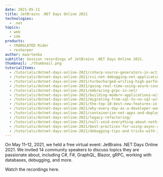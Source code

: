 ```yaml
---
date: 2021-05-11
title: JetBrains .NET Days Online 2021
technologies:
  - .net
topics:
  - web
  - ide
products:
  - tRANSLATED Rider
  - resharper
author: maartenba
subtitle: Session recordings of JetBrains .NET Days Online 2021.
thumbnail: ./thumbnail.png
tutorialItems:
  - /tutorials/dotnet-days-online-2021/csharp-source-generators-in-action/
  - /tutorials/dotnet-days-online-2021/csi-net-debugging-net-applications/
  - /tutorials/dotnet-days-online-2021/turbocharged-writing-high-performance-csharp-and-net-code/
  - /tutorials/dotnet-days-online-2021/going-real-time-using-azure-cosmos-db-and-react/
  - /tutorials/dotnet-days-online-2021/embracing-grpc-in-net/
  - /tutorials/dotnet-days-online-2021/building-modern-applications-with-graphql-and-blazor/
  - /tutorials/dotnet-days-online-2021/migrating-from-sql-to-no-sql-with-net-and-dapper/
  - /tutorials/dotnet-days-online-2021/the-top-10-best-new-features-in-csharp-version-6-to-9/
  - /tutorials/dotnet-days-online-2021/why-every-day-as-a-developer-would-be-easier-with-fsharp/
  - /tutorials/dotnet-days-online-2021/containerize-net-apps-and-deploy-to-kubernetes/
  - /tutorials/dotnet-days-online-2021/legacy-refactoring/
  - /tutorials/dotnet-days-online-2021/null-void-everything-about-nothing-in-net/
  - /tutorials/dotnet-days-online-2021/best-practices-for-using-async-and-await/
  - /tutorials/dotnet-days-online-2021/debugging-tips-and-tricks-with-jetbrains-rider/
---
```


On May 11–12, 2021, we held a free virtual event: JetBrains .NET Days Online 2021. We invited 14 community speakers to discuss topics they are passionate about, including C#, F#, GraphQL, Blazor, gRPC, working with databases, debugging, and more.

Watch the recordings here.